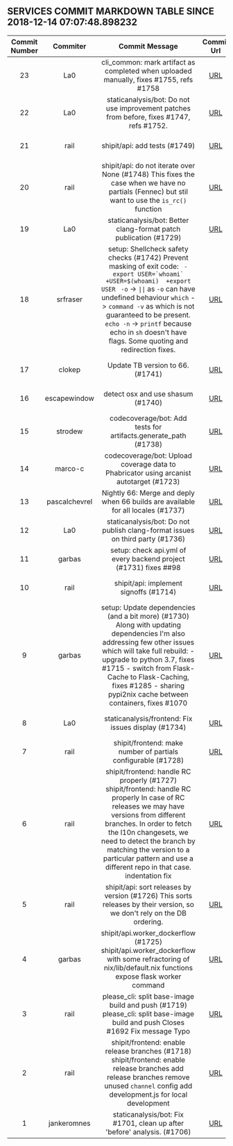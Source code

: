 ## SERVICES COMMIT MARKDOWN TABLE SINCE 2018-12-14 07:07:48.898232

| Commit Number | Commiter | Commit Message | Commit Url | Date | 
|:---:|:----:|:----------------------------------:|:------:|:----:| 
|23|La0|cli_common: mark artifact as completed when uploaded manually, fixes #1755, refs #1758|[URL](https://github.com/mozilla/release-services/commit/8ecd55d9668ffe527c23d3fdb8a7849f927a5017)|2018-12-18 08:34:14
|22|La0|staticanalysis/bot: Do not use improvement patches from before, fixes #1747, refs #1752.|[URL](https://github.com/mozilla/release-services/commit/70bbd3d3fb477821bf6303ae7dd973e9fc272fd9)|2018-12-17 16:02:42
|21|rail|shipit/api: add tests (#1749)|[URL](https://github.com/mozilla/release-services/commit/02078ef90d3559b71dfa1ccb2a8d28876b2aad6e)|2018-12-13 16:06:46
|20|rail|shipit/api: do not iterate over None (#1748)  This fixes the case when we have no partials (Fennec) but stil want to  use the `is_rc()` function|[URL](https://github.com/mozilla/release-services/commit/3d778a4e4ee931be254efe2254e0036639e8d1db)|2018-12-13 15:07:14
|19|La0|staticanalysis/bot: Better clang-format patch publication (#1729)|[URL](https://github.com/mozilla/release-services/commit/3ee50c9cdd4df8948fb8b59f561a5a75d6227277)|2018-12-13 06:44:47
|18|srfraser|setup: Shellcheck safety checks (#1742)  Prevent masking of exit code:  ```  -export USER=`whoami`  +USER=$(whoami)  +export USER  ```    `-o` -> `\|\|` as `-o` can have undefined behaviour    `which` -> `command -v` as which is not guaranteed to be present.    `echo -n` -> `printf` because echo in `sh` doesn't have flags.    Some quoting and redirection fixes.|[URL](https://github.com/mozilla/release-services/commit/74ce5504e762a05c0668175cadf5accfcbfbe977)|2018-12-12 09:54:25
|17|clokep|Update TB version to 66. (#1741)|[URL](https://github.com/mozilla/release-services/commit/17e70413640f2bba4dbb7252b910d5f1cc31c47a)|2018-12-11 15:53:59
|16|escapewindow|detect osx and use shasum (#1740)|[URL](https://github.com/mozilla/release-services/commit/745c0918a5205dd529890b34a095c45f7169a04d)|2018-12-11 15:29:31
|15|strodew|codecoverage/bot: Add tests for artifacts.generate_path (#1738)|[URL](https://github.com/mozilla/release-services/commit/7ec0c0cfae02d30c3600bfc84db1cd5ecbb44bc3)|2018-12-11 14:10:40
|14|marco-c|codecoverage/bot: Upload coverage data to Phabricator using arcanist autotarget (#1723)|[URL](https://github.com/mozilla/release-services/commit/c20c755446b1042d22ee5bd38cb9b59f9f6be02e)|2018-12-11 12:07:59
|13|pascalchevrel|Nightly 66: Merge and deply when 66 builds are available for all locales (#1737)|[URL](https://github.com/mozilla/release-services/commit/6eac57881492739dbe24ea1883839e45fcaa7598)|2018-12-10 16:49:18
|12|La0|staticanalysis/bot: Do not publish clang-format issues on third party (#1736)|[URL](https://github.com/mozilla/release-services/commit/87a5382231ac3dfd8081a384c379a05fe101f0c1)|2018-12-07 14:44:30
|11|garbas|setup: check api.yml of every backend project (#1731)  fixes ##98|[URL](https://github.com/mozilla/release-services/commit/195444085969f4fda706f015634132de59d44d02)|2018-12-06 19:07:18
|10|rail|shipit/api: implement signoffs (#1714)|[URL](https://github.com/mozilla/release-services/commit/bbfb2f3568696d4c8840a6bf14c81b8060b7a9bb)|2018-12-06 17:30:59
|9|garbas|setup: Update dependencies (and a bit more) (#1730)  Along with updating dependencies I'm also addressing few other issues which will take full rebuild:    - upgrade to python 3.7, fixes #1715   - switch from Flask-Cache to Flask-Caching, fixes #1285   - sharing pypi2nix cache between containers, fixes #1070|[URL](https://github.com/mozilla/release-services/commit/bdebc7818475c6a3a8a60127b152cefc33beb7b9)|2018-12-06 16:54:16
|8|La0|staticanalysis/frontend: Fix issues display (#1734)|[URL](https://github.com/mozilla/release-services/commit/90a66cfbaeff7f0c454badd3d909f131f0debf1c)|2018-12-06 15:51:32
|7|rail|shipit/frontend: make number of partials configurable (#1728)|[URL](https://github.com/mozilla/release-services/commit/a60e0252e7a3f6660b7b68198b1aeddbdfdf2b40)|2018-12-04 15:13:00
|6|rail|shipit/frontend: handle RC properly (#1727)    shipit/frontend: handle RC properly    In case of RC releases we may have versions from different branches. In order to  fetch the l10n changesets, we need to detect the branch by matching the version  to a particular pattern and use a different repo in that case.      indentation fix|[URL](https://github.com/mozilla/release-services/commit/ff28b26b9557ad05d0966c69810dce0d90c24490)|2018-12-04 13:01:54
|5|rail|shipit/api: sort releases by version (#1726)  This sorts releases by their version, so we don't rely on the DB ordering.|[URL](https://github.com/mozilla/release-services/commit/d795c9ee1a7b310b5ece6261ab94ec59bb8a26f2)|2018-12-04 08:49:43
|4|garbas|shipit/api.worker_dockerflow  (#1725)    shipit/api.worker_dockerflow with some refractoring of nix/lib/default.nix functions    expose flask worker command|[URL](https://github.com/mozilla/release-services/commit/4ab01c3d46efa09632e749ef7184a8f8223ff17c)|2018-12-03 20:48:30
|3|rail|please_cli: split base-image build and push (#1719)    please_cli: split base-image build and push    Closes #1692      Fix message      Typo|[URL](https://github.com/mozilla/release-services/commit/864c90f7d7f090373039e62930a13068366185a4)|2018-12-03 14:53:38
|2|rail|shipit/frontend: enable release branches (#1718)    shipit/frontend: enable release branches      add release branches    remove unused `channel` config    add development.js for local development|[URL](https://github.com/mozilla/release-services/commit/e278e5523f2e64ef97cdc5a99bc3201b2dc4e662)|2018-11-30 16:29:25
|1|jankeromnes|staticanalysis/bot: Fix #1701, clean up after 'before' analysis. (#1706)|[URL](https://github.com/mozilla/release-services/commit/59e200570ff180de1d4e9eac3296a8a14affb833)|2018-11-30 14:19:32


